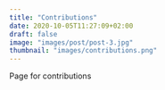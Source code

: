 ```yaml
---
title: "Contributions"
date: 2020-10-05T11:27:09+02:00
draft: false
image: "images/post/post-3.jpg"
thumbnail: "images/contributions.png"
---
```


Page for contributions